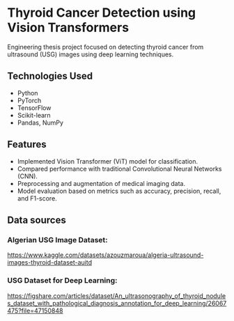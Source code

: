 # Thyroid Cancer Detection using Vision Transformers

Engineering thesis project focused on detecting thyroid cancer from ultrasound (USG) images using deep learning techniques.

## Technologies Used
- Python
- PyTorch
- TensorFlow
- Scikit-learn
- Pandas, NumPy

## Features
- Implemented Vision Transformer (ViT) model for classification.
- Compared performance with traditional Convolutional Neural Networks (CNN).
- Preprocessing and augmentation of medical imaging data.
- Model evaluation based on metrics such as accuracy, precision, recall, and F1-score.

## Data sources
### Algerian USG Image Dataset: 
https://www.kaggle.com/datasets/azouzmaroua/algeria-ultrasound-images-thyroid-dataset-auitd

### USG Dataset for Deep Learning: 
https://figshare.com/articles/dataset/An_ultrasonography_of_thyroid_nodules_dataset_with_pathological_diagnosis_annotation_for_deep_learning/26067475?file=47150848
